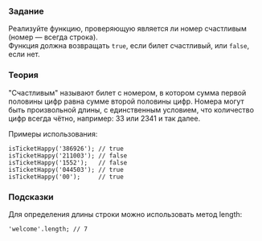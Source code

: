 ### Задание

Реализуйте функцию, проверяющую является ли номер счастливым (номер — всегда строка). <br>
Функция должна возвращать `true`, если билет счастливый, или `false`, если нет.

### Теория

"Счастливым" называют билет с номером, в котором сумма первой половины цифр равна сумме
второй половины цифр. Номера могут быть произвольной длины, с единственным условием, что
количество цифр всегда чётно, например: 33 или 2341 и так далее.

Примеры использования:

```
isTicketHappy('386926'); // true
isTicketHappy('211003'); // false
isTicketHappy('1552');   // false
isTicketHappy('044503'); // true
isTicketHappy('00');     // true
```

### Подсказки

Для определения длины строки можно использовать метод length:

```
'welcome'.length; // 7
```